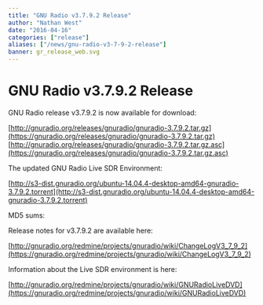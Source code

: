 ```yaml
---
title: "GNU Radio v3.7.9.2 Release"
author: "Nathan West"
date: "2016-04-16"
categories: ["release"]
aliases: ["/news/gnu-radio-v3-7-9-2-release"]
banner: gr_release_web.svg
---
```


# GNU Radio v3.7.9.2 Release

GNU Radio release v3.7.9.2 is now available for download:

[http://gnuradio.org/releases/gnuradio/gnuradio-3.7.9.2.tar.gz](https://gnuradio.org/releases/gnuradio/gnuradio-3.7.9.2.tar.gz)<br />
[http://gnuradio.org/releases/gnuradio/gnuradio-3.7.9.2.tar.gz.asc](https://gnuradio.org/releases/gnuradio/gnuradio-3.7.9.2.tar.gz.asc)

The updated GNU Radio Live SDR Environment:

[http://s3-dist.gnuradio.org/ubuntu-14.04.4-desktop-amd64-gnuradio-3.7.9.2.torrent](http://s3-dist.gnuradio.org/ubuntu-14.04.4-desktop-amd64-gnuradio-3.7.9.2.torrent)

MD5 sums:

Release notes for v3.7.9.2 are available here:

[http://gnuradio.org/redmine/projects/gnuradio/wiki/ChangeLogV3_7_9_2](https://gnuradio.org/redmine/projects/gnuradio/wiki/ChangeLogV3_7_9_2)

Information about the Live SDR environment is here:

[http://gnuradio.org/redmine/projects/gnuradio/wiki/GNURadioLiveDVD](https://gnuradio.org/redmine/projects/gnuradio/wiki/GNURadioLiveDVD)
